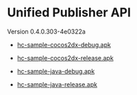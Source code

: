 # Unified Publisher API 

 Version 0.4.0.303-4e0322a

* [hc-sample-cocos2dx-debug.apk](https://honeycomb-bucket.s3.amazonaws.com/hc-sample-cocos2dx-debug.apk?AWSAccessKeyId=AKIAIGXRM4NA6YIFQINA&Signature=IlafjD8%2FF%2FPKT4UHPxFtgM%2Famh4%3D&Expires=1442780506)

* [hc-sample-cocos2dx-release.apk](https://honeycomb-bucket.s3.amazonaws.com/hc-sample-cocos2dx-release.apk?AWSAccessKeyId=AKIAIGXRM4NA6YIFQINA&Expires=1442780731&Signature=Xd9G3OTYCM4YUiXSeLQ1Z%2BDZ%2FH8%3D)

* [hc-sample-java-debug.apk](https://honeycomb-bucket.s3.amazonaws.com/hc-sample-java-debug.apk?AWSAccessKeyId=AKIAIGXRM4NA6YIFQINA&Expires=1442780761&Signature=HtmZXB0DX%2F19BWGXk5ZmhzkoZU8%3D)

* [hc-sample-java-release.apk](https://honeycomb-bucket.s3.amazonaws.com/hc-sample-java-release.apk?AWSAccessKeyId=AKIAIGXRM4NA6YIFQINA&Signature=X%2BrQ29fmXwO7KQDzatRYsbRj0DY%3D&Expires=1442780796)

